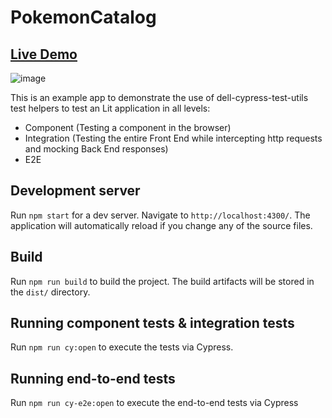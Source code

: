 # PokemonCatalog

## [Live Demo](https://shellydcms.github.io/cypress-test-utils-examples/lit/)

![image](https://github.com/ShellyDCMS/cypress-test-utils-examples/assets/60476837/cf8e168f-bc10-48a1-9723-1851358d8165)


This is an example app to demonstrate the use of dell-cypress-test-utils test helpers to test an Lit application in all levels:

- Component (Testing a component in the browser)
- Integration (Testing the entire Front End while intercepting http requests and mocking Back End responses)
- E2E

## Development server

Run `npm start` for a dev server. Navigate to `http://localhost:4300/`. The application will automatically reload if you change any of the source files.

## Build

Run `npm run build` to build the project. The build artifacts will be stored in the `dist/` directory.

## Running component tests & integration tests

Run `npm run cy:open` to execute the tests via Cypress.

## Running end-to-end tests

Run `npm run cy-e2e:open` to execute the end-to-end tests via Cypress
